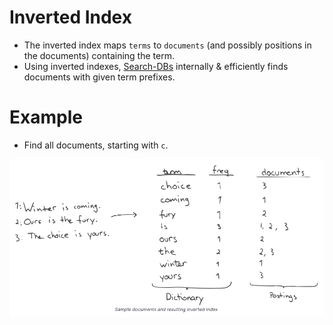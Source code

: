 # Inverted Index
- The inverted index maps `terms` to `documents` (and possibly positions in the documents) containing the term.
- Using inverted indexes, [Search-DBs](../../Search-Databases/Readme.md) internally & efficiently finds documents with given term prefixes.

# Example
- Find all documents, starting with `c`.
  
![](assets/inverted_indexes.png)